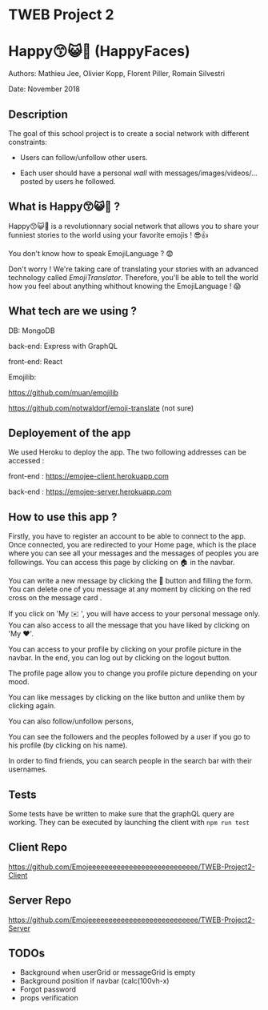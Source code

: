 # TWEB Project 2

# Happy😙😺👻  (HappyFaces)

Authors: Mathieu Jee, Olivier Kopp, Florent Piller, Romain Silvestri

Date: November 2018

 ## Description

The goal of this school project is to create a social network with different constraints:

- Users can follow/unfollow other users. 

- Each user should have a personal *wall* with messages/images/videos/... posted by users he followed. 



## What is Happy:kissing_smiling_eyes::smiley_cat::ghost: ? 

Happy😙😺👻 is a revolutionnary social network that allows you to share your funniest stories to the world using your favorite emojis ! :sunglasses::thumbsup:

You don't know how to speak EmojiLanguage ? :fearful: 

Don't worry ! We're taking care of translating your stories with an advanced technology called *EmojiTranslator*. Therefore, you'll be able to tell the world how you feel about anything whithout knowing the EmojiLanguage ! :scream:

## What tech are we using ?

DB: MongoDB 

back-end: Express with GraphQL

front-end: React

Emojilib:

https://github.com/muan/emojilib

https://github.com/notwaldorf/emoji-translate (not sure)

## Deployement of the app

We used Heroku to deploy the app. The two following addresses can be accessed : 

front-end : https://emojee-client.herokuapp.com

back-end : https://emojee-server.herokuapp.com

## How to use this app ?

Firstly, you have to register an account to be able to connect to the app. Once connected, you are redirected to your Home page, which is the place where you can see all your messages and the messages of peoples you are followings. You can access this page by clicking on 🏠 in the navbar.

You can write a new message by clicking the 💬 button and filling the form. You can delete one of you message at any moment by clicking on the red cross on the message card . 

If you click on 'My ✉️ ', you will have access to your personal message only. You can also access to all the message that you have liked by clicking on 'My ❤️'. 

You can access to your profile by clicking on your profile picture in the navbar. In the end, you can log out by clicking on the logout button.



The profile page allow you to change you profile picture depending on your mood.

You can like messages by clicking on the like button and unlike them by clicking again.

You can also follow/unfollow persons,

You can see the followers and the peoples followed by a user if you go to his profile (by clicking on his name).



In order to find friends, you can search people in the search bar with their usernames.



## Tests

Some tests have be written to make sure that the graphQL query are working. They can be executed by launching the client with `npm run test`

## Client Repo

https://github.com/Emojeeeeeeeeeeeeeeeeeeeeeeeeeee/TWEB-Project2-Client



## Server Repo

https://github.com/Emojeeeeeeeeeeeeeeeeeeeeeeeeeee/TWEB-Project2-Server



## TODOs

- Background when userGrid or messageGrid is empty
- Background position if navbar (calc(100vh-x)
- Forgot password
- props verification
